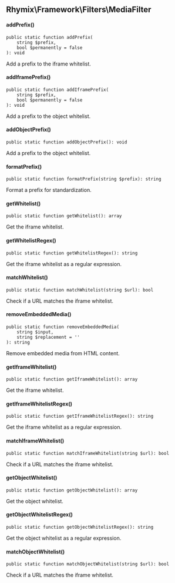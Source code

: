 Rhymix\Framework\Filters\MediaFilter
------------------------------------

#### addPrefix()

```
public static function addPrefix(
    string $prefix,
    bool $permanently = false
): void
```

Add a prefix to the iframe whitelist.

#### addIframePrefix()

```
public static function addIframePrefix(
    string $prefix,
    bool $permanently = false
): void
```

Add a prefix to the object whitelist.

#### addObjectPrefix()

```
public static function addObjectPrefix(): void
```

Add a prefix to the object whitelist.

#### formatPrefix()

```
public static function formatPrefix(string $prefix): string
```

Format a prefix for standardization.

#### getWhitelist()

```
public static function getWhitelist(): array
```

Get the iframe whitelist.

#### getWhitelistRegex()

```
public static function getWhitelistRegex(): string
```

Get the iframe whitelist as a regular expression.

#### matchWhitelist()

```
public static function matchWhitelist(string $url): bool
```

Check if a URL matches the iframe whitelist.

#### removeEmbeddedMedia()

```
public static function removeEmbeddedMedia(
    string $input,
    string $replacement = ''
): string
```

Remove embedded media from HTML content.

#### getIframeWhitelist()

```
public static function getIframeWhitelist(): array
```

Get the iframe whitelist.

#### getIframeWhitelistRegex()

```
public static function getIframeWhitelistRegex(): string
```

Get the iframe whitelist as a regular expression.

#### matchIframeWhitelist()

```
public static function matchIframeWhitelist(string $url): bool
```

Check if a URL matches the iframe whitelist.

#### getObjectWhitelist()

```
public static function getObjectWhitelist(): array
```

Get the object whitelist.

#### getObjectWhitelistRegex()

```
public static function getObjectWhitelistRegex(): string
```

Get the object whitelist as a regular expression.

#### matchObjectWhitelist()

```
public static function matchObjectWhitelist(string $url): bool
```

Check if a URL matches the iframe whitelist.
